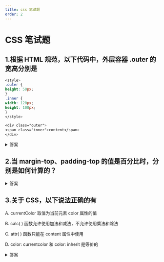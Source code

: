 ```yaml
---
title: css 笔试题
order: 2
---
```


# CSS 笔试题

## 1.根据 HTML 规范，以下代码中，外层容器 .outer 的宽高分别是

```css
<style>
.outer {
height: 50px;
}
.inner {
width: 120px;
height: 100px;
}
</style>

<div class="outer">
<span class="inner">content</span>
</div>
```

<details class="details-block">
    <summary>答案</summary>

高 50px，宽 100%

</details>



## 2.当 margin-top、padding-top 的值是百分比时，分别是如何计算的？

<details class="details-block">
    <summary>答案</summary>

答案：相对最近父级块级元素的 width，相对最近父级块级元素的 width


解析：

CSS 百分比参照问题

参照**父元素宽度**的元素：padding margin width text-indent

参照**父元素高度**的元素：height

参照父元素属性:font-size line-height

特殊：相对定位的时候，top(bottom) left(right)参照的是父元素的内容区域的高度与宽度，而绝对定位的时候参照的是最近的定位元素包含padding的高度与宽度

</details>



## 3.关于 CSS，以下说法正确的有

A. currentColor 取值为当前元素 color 属性的值

B. calc( ) 函数允许使用加法和减法，不允许使用乘法和除法

C. attr( ) 函数只能在 content 属性中使用

D. color: currentcolor 和 color: inherit 是等价的



<details class="details-block"><summary>答案</summary>

答案：AD

解析： currentColor 关键字的使用值是 color 属性值的计算值。如果currentColor关键字被应用在 color 属性自身，则相当于是 color: inherit。

</details>

